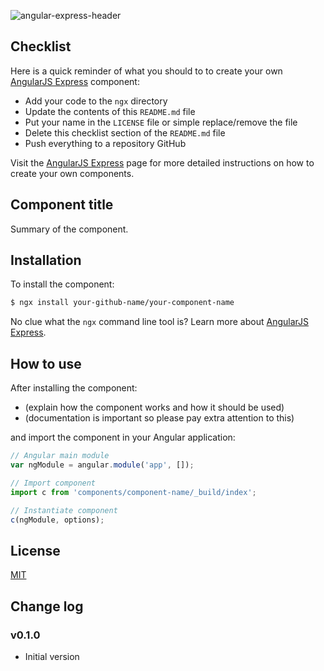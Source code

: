 ![angular-express-header](https://cloud.githubusercontent.com/assets/1859381/8266502/d94e93ce-1731-11e5-9b9d-9b9e58c5369f.png)

## Checklist

Here is a quick reminder of what you should to to create your own [AngularJS Express](https://github.com/angular-express/angular-express) component:

- Add your code to the `ngx` directory
- Update the contents of this `README.md` file
- Put your name in the `LICENSE` file or simple replace/remove the file
- Delete this checklist section of the `README.md` file
- Push everything to a repository GitHub

Visit the [AngularJS Express](https://github.com/angular-express/angular-express) page for more detailed instructions on how to create your own components.

## Component title

Summary of the component.

## Installation

To install the component:

```bash
$ ngx install your-github-name/your-component-name
```

No clue what the `ngx` command line tool is? Learn more about [AngularJS Express](https://github.com/angular-express/angular-express).

## How to use

After installing the component:

- (explain how the component works and how it should be used)
- (documentation is important so please pay extra attention to this)

and import the component in your Angular application:

```javascript
// Angular main module
var ngModule = angular.module('app', []);

// Import component
import c from 'components/component-name/_build/index';

// Instantiate component
c(ngModule, options);
```

## License

[MIT](LICENSE)

## Change log

### v0.1.0

- Initial version
